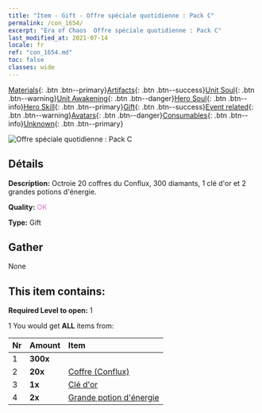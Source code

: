 ```yaml
---
title: "Item - Gift - Offre spéciale quotidienne : Pack C"
permalink: /con_1654/
excerpt: "Era of Chaos  Offre spéciale quotidienne : Pack C"
last_modified_at: 2021-07-14
locale: fr
ref: "con_1654.md"
toc: false
classes: wide
---
```

 [Materials](/ItemsFR/){: .btn .btn--primary}[Artifacts](/ItemsFR/Artifacts/){: .btn .btn--success}[Unit Soul](/ItemsFR/UnitSoul/){: .btn .btn--warning}[Unit Awakening](/ItemsFR/UnitAwakening/){: .btn .btn--danger}[Hero Soul](/ItemsFR/HeroSoul/){: .btn .btn--info}[Hero Skill](/ItemsFR/HeroSkill/){: .btn .btn--primary}[Gift](/ItemsFR/Gift/){: .btn .btn--success}[Event related](/ItemsFR/Events/){: .btn .btn--warning}[Avatars](/ItemsFR/Avatars/){: .btn .btn--danger}[Consumables](/ItemsFR/Consumables/){: .btn .btn--info}[Unknown](/ItemsFR/Unknown/){: .btn .btn--primary}

 ![Offre spéciale quotidienne : Pack C](/images/t/i_907221.png)

## Détails
 **Description:** Octroie 20 coffres du Conflux, 300 diamants, 1 clé d'or et 2 grandes potions d'énergie.

 **Quality:** <span style="color: #DA70D6">OK</span>

 **Type:** Gift

## Gather

  None

## This item contains:

 **Required Level to open:** 1

 1 You would get **ALL** items  from:

  | Nr | Amount |     Item    |
  |:---|:-------|:------------|
  | 1 |  **300x** | <i class="fas fa-gem"/> |  | 
  | 2 |  **20x** | [Coffre (Conflux)](/ItemsFR/con_1275/) |  | 
  | 3 |  **1x** | [Clé d'or](/ItemsFR/con_783/) |  | 
  | 4 |  **2x** | [Grande potion d'énergie](/ItemsFR/con_706/) |  | 
